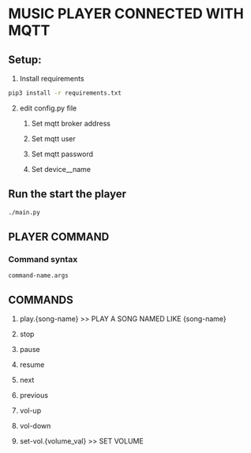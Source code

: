 # MUSIC PLAYER CONNECTED WITH MQTT



## Setup:

1.  Install requirements
   
   ```bash
   pip3 install -r requirements.txt
   ```

2. edit config.py file
   
   1. Set mqtt broker address
   
   2. Set mqtt user
   
   3. Set mqtt password
   
   4. Set device__name
      
         

## Run the start the player

```bash
./main.py
```



## PLAYER COMMAND



### Command syntax

```
command-name.args
```

## COMMANDS

1. play.{song-name} >> PLAY A SONG NAMED LIKE {song-name}

2. stop 

3. pause 

4. resume

5. next

6. previous

7. vol-up

8. vol-down

9. set-vol.{volume_val} >> SET VOLUME 
